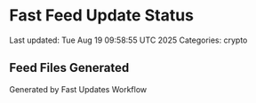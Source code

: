 # Fast Feed Update Status
Last updated: Tue Aug 19 09:58:55 UTC 2025
Categories: crypto

## Feed Files Generated

Generated by Fast Updates Workflow
